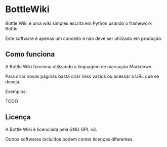 # BottleWiki

Bottle Wiki é uma wiki simples escrita em Python usando o framework Bottle.

Este software é apenas um conceito e não deve ser utilizado em produção.

## Como funciona

A Bottle Wiki funciona utilizando a linguagem de marcação Markdown.

Para criar novas páginas basta criar links vazios ou acessar a URL que se deseja.

Exemplos:

  TODO

## Licença

A Bottle Wiki é licenciada pela GNU GPL v3.

Outros softwares incluídos podem conter licenças diferentes.
